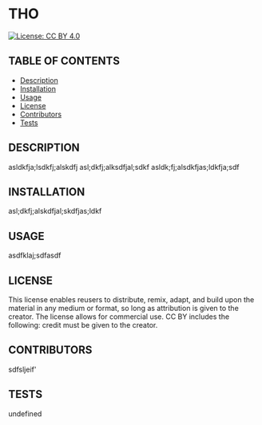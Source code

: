 
# THO
[![License: CC BY 4.0](https://licensebuttons.net/l/by/4.0/80x15.png)](https://creativecommons.org/licenses/by/4.0/)

## TABLE OF CONTENTS
- [Description](#description)
- [Installation](#installation)
- [Usage](#usage)
- [License](#license)
- [Contributors](#contributors)
- [Tests](#tests)

## DESCRIPTION
asldkfja;lsdkfj;alskdfj asl;dkfj;alksdfjal;sdkf asldk;fj;alsdkfjas;ldkfja;sdf

## INSTALLATION
asl;dkfj;alskdfjal;skdfjas;ldkf

## USAGE
asdfklaj;sdfasdf

## LICENSE
This license enables reusers to distribute, remix, adapt, and build upon the material in any medium or format, so long as attribution is given to the creator. The license allows for commercial use. CC BY includes the following: credit must be given to the creator.

## CONTRIBUTORS
sdfsljeif'

## TESTS
undefined
